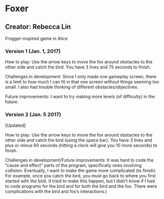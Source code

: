 # Foxer

## Creator: Rebecca Lin
Frogger-inspired game in Alice


### Version 1 (Jan. 1, 2017)

How to play:
Use the arrow keys to move the fox around obstacles to the other side and catch the bird. You have 3 lives and 75 seconds to finish.

Challenges in development:
Since I only made one gameplay screen, there is a limit to how much I can fit in that one screen without things seeming too small. I also had trouble thinking of different obstacles/objectives.

Future improvements: 
I want to try making more levels (of difficulty) in the future.


### Version 2 (Jan. 5 2017) 
[Updated]

How to play:
Use the arrow keys to move the fox around obstacles to the other side and catch the bird (using the space bar). You have 3 lives and plus or minus 60 seconds (hitting a clock will give you 10 more seconds) to finish.

Challenges in development/Future improvements:
It was hard to code the “cause and effect” parts of the program, specifically ones involving collision.
Eventually, I want to make the game more complicated (to finish). 
For example, once you catch the bird, you must go back to where you first started with the bird. (I tried to make this happen, but I didn’t know if I had to code programs for the bird and for both the bird and the fox. There were complications with the bird and fox’s interactions.)
